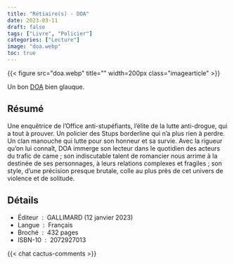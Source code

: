 ```yaml
---
title: "Rétiaire(s) - DOA"
date: 2023-03-11
draft: false
tags: ["Livre", "Policier"]
categories: ["Lecture"]
image: "doa.webp"
toc: true
---
```

{{< figure src="doa.webp" title="" width=200px class="imagearticle" >}}

Un bon [DOA](https://fr.wikipedia.org/wiki/DOA_(auteur)) bien glauque.

## Résumé
Une enquêtrice de l’Office anti-stupéfiants, l’élite de la lutte anti-drogue, qui a tout à prouver. Un policier des Stups borderline qui n’a plus rien à perdre. Un clan manouche qui lutte pour son honneur et sa survie. Avec la rigueur qu’on lui connaît, DOA immerge son lecteur dans le quotidien des acteurs du trafic de came ; son indiscutable talent de romancier nous arrime à la destinée de ses personnages, à leurs relations complexes et fragiles ; son style, d’une précision presque brutale, colle au plus près de cet univers de violence et de solitude.

## Détails
- Éditeur ‏ : ‎ GALLIMARD (12 janvier 2023)
- Langue ‏ : ‎ Français
- Broché ‏ : ‎ 432 pages
- ISBN-10 ‏ : ‎ 2072927013

{{< chat cactus-comments >}}

